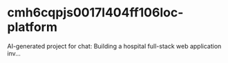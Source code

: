# cmh6cqpjs0017l404ff106loc-platform
AI-generated project for chat: Building a hospital full-stack web application inv...
